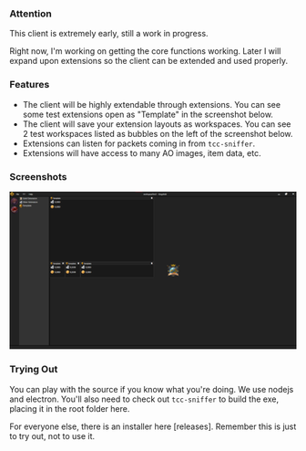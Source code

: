 ### Attention
This client is extremely early, still a work in progress.

Right now, I'm working on getting the core functions working.
Later I will expand upon extensions so the client can be extended and used properly.

### Features
- The client will be highly extendable through extensions. You can see some test extensions open as "Template" in the screenshot below.
- The client will save your extension layouts as workspaces. You can see 2 test workspaces listed as bubbles on the left of the screenshot below.
- Extensions can listen for packets coming in from `tcc-sniffer`.
- Extensions will have access to many AO images, item data, etc.

### Screenshots

![screenshot](resources/screenshots/screenshot1.png)

### Trying Out

You can play with the source if you know what you're doing.
We use nodejs and electron.
You'll also need to check out `tcc-sniffer` to build the exe, placing it in the root folder here.

For everyone else, there is an installer here [releases].
Remember this is just to try out, not to use it.